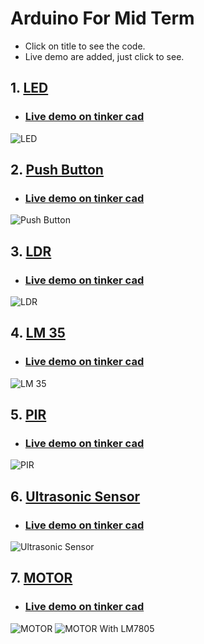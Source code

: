 # Arduino For Mid Term
- Click on title to see the code.
- Live demo are added, just click to see.


## 1. [LED](https://github.com/Sanzidikawsar/arduino-for-mid-term/blob/master/LED/LED.ino)
* ### [Live demo on tinker cad](https://www.tinkercad.com/things/4dr6OWuTNVF)
![LED](https://github.com/Sanzidikawsar/arduino-for-mid-term/blob/master/LED/LED.png "LED")

## 2. [Push Button](https://github.com/Sanzidikawsar/arduino-for-mid-term/blob/master/push_button/push_button.ino)
* ### [Live demo on tinker cad](https://www.tinkercad.com/things/6yByNwdxdRy)
![Push Button](https://github.com/Sanzidikawsar/arduino-for-mid-term/blob/master/push_button/push_button.png "Push Button")

## 3. [LDR](https://github.com/Sanzidikawsar/arduino-for-mid-term/blob/master/LDR/LDR.ino)
* ### [Live demo on tinker cad](https://www.tinkercad.com/things/4LFyS6USoks)
![LDR](https://github.com/Sanzidikawsar/arduino-for-mid-term/blob/master/LDR/LDR.png "LDR")

## 4. [LM 35](https://github.com/Sanzidikawsar/arduino-for-mid-term/blob/master/LM_35/LM_35.ino)
* ### [Live demo on tinker cad](https://www.tinkercad.com/things/7FsKzQ5oui3)
![LM 35](https://github.com/Sanzidikawsar/arduino-for-mid-term/blob/master/LM_35/LM_35.png "LM 35")

## 5. [PIR](https://github.com/Sanzidikawsar/arduino-for-mid-term/blob/master/PIR/PIR.ino)
* ### [Live demo on tinker cad](https://www.tinkercad.com/things/8Ntsh37D9JU)
![PIR](https://github.com/Sanzidikawsar/arduino-for-mid-term/blob/master/PIR/PIR_alt.png "PIR")

## 6. [Ultrasonic Sensor](https://github.com/Sanzidikawsar/arduino-for-mid-term/blob/master/ultrasonic_sonar/ultrasonic.ino)
* ### [Live demo on tinker cad](https://www.tinkercad.com/things/2LilNCa5VKi)
![Ultrasonic Sensor](https://github.com/Sanzidikawsar/arduino-for-mid-term/blob/master/ultrasonic_sonar/ultrasonic.png "Untrasonic")

## 7. [MOTOR](https://github.com/Sanzidikawsar/arduino-for-mid-term/blob/master/motor/motor.ino)
* ### [Live demo on tinker cad](https://www.tinkercad.com/things/57fTUxPHIHg#/)
![MOTOR](https://github.com/Sanzidikawsar/arduino-for-mid-term/blob/master/motor/motor.png "Untrasonic")
![MOTOR With LM7805](https://github.com/Sanzidikawsar/arduino-for-mid-term/blob/master/motor/MOTORwithLM7805.png "Untrasonic")
